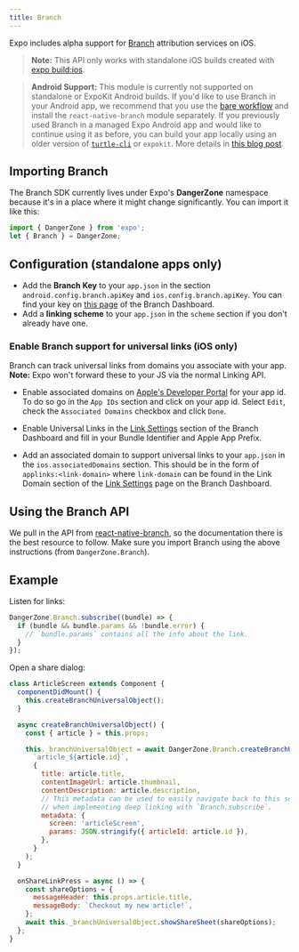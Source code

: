 ```yaml
---
title: Branch
---
```


Expo includes alpha support for [Branch](https://branch.io/) attribution services on iOS.

> **Note:** This API only works with standalone iOS builds created with [expo build:ios](../../distribution/building-standalone-apps/).

> **Android Support:** This module is currently not supported on standalone or ExpoKit Android builds. If you'd like to use Branch in your Android app, we recommend that you use the [bare workflow](../../../latest/bare/hello-world/) and install the `react-native-branch` module separately. If you previously used Branch in a managed Expo Android app and would like to continue using it as before, you can build your app locally using an older version of [`turtle-cli`](../../../latest/distribution/turtle-cli/) or `expokit`. More details in [this blog post](https://blog.expo.io/changes-to-expo-branch-support-d002c4bc564e).

## Importing Branch

The Branch SDK currently lives under Expo's **DangerZone** namespace because it's in a place where it might change significantly. You can import it like this:

```javascript
import { DangerZone } from 'expo';
let { Branch } = DangerZone;
```

## Configuration (standalone apps only)

- Add the **Branch Key** to your `app.json` in the section `android.config.branch.apiKey` and `ios.config.branch.apiKey`. You can find your key on [this page](https://dashboard.branch.io/account-settings/app) of the Branch Dashboard.
- Add a **linking scheme** to your `app.json` in the `scheme` section if you don't already have one.

### Enable Branch support for universal links (iOS only)

Branch can track universal links from domains you associate with your app. **Note:** Expo won't forward these to your JS via the normal Linking API.

- Enable associated domains on [Apple's Developer Portal](https://developer.apple.com/account/ios/identifier/bundle) for your app id. To do so go in the `App IDs` section and click on your app id. Select `Edit`, check the `Associated Domains` checkbox and click `Done`.

- Enable Universal Links in the [Link Settings](https://dashboard.branch.io/link-settings) section of the Branch Dashboard and fill in your Bundle Identifier and Apple App Prefix.

- Add an associated domain to support universal links to your `app.json` in the `ios.associatedDomains` section. This should be in the form of `applinks:<link-domain>` where `link-domain` can be found in the Link Domain section of the [Link Settings](https://dashboard.branch.io/link-settings) page on the Branch Dashboard.

## Using the Branch API

We pull in the API from [react-native-branch](https://github.com/BranchMetrics/react-native-branch-deep-linking#usage), so the documentation there is the best resource to follow. Make sure you import Branch using the above instructions (from `DangerZone.Branch`).

## Example

Listen for links:

```javascript
DangerZone.Branch.subscribe((bundle) => {
  if (bundle && bundle.params && !bundle.error) {
  	// `bundle.params` contains all the info about the link.
  }
});
```

Open a share dialog:

```javascript
class ArticleScreen extends Component {
  componentDidMount() {
    this.createBranchUniversalObject();
  }

  async createBranchUniversalObject() {
    const { article } = this.props;

    this._branchUniversalObject = await DangerZone.Branch.createBranchUniversalObject(
      `article_${article.id}`,
      {
        title: article.title,
        contentImageUrl: article.thumbnail,
        contentDescription: article.description,
        // This metadata can be used to easily navigate back to this screen
        // when implementing deep linking with `Branch.subscribe`.
        metadata: {
          screen: 'articleScreen',
          params: JSON.stringify({ articleId: article.id }),
        },
      }
    );
  }

  onShareLinkPress = async () => {
    const shareOptions = {
      messageHeader: this.props.article.title,
      messageBody: `Checkout my new article!`,
    };
    await this._branchUniversalObject.showShareSheet(shareOptions);
  };
}
```

#
